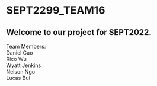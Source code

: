 # SEPT2299_TEAM16

## Welcome to our project for SEPT2022. 
Team Members:<br />
Daniel Gao<br />
Rico Wu<br />
Wyatt Jenkins<br />
Nelson Ngo<br />
Lucas Bui


